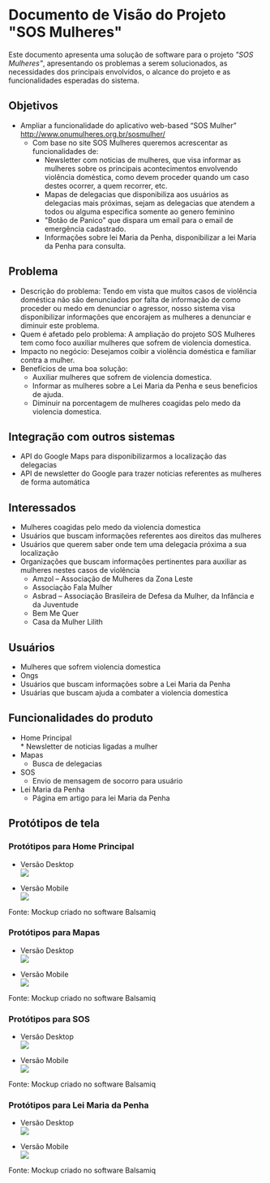 # Documento de Visão do Projeto "SOS Mulheres"

Este documento apresenta uma solução de software para o projeto *"SOS Mulheres"*, 
apresentando os problemas a serem solucionados, as necessidades dos principais envolvidos, o alcance do projeto e as funcionalidades 
esperadas do sistema.

## Objetivos

* Ampliar a funcionalidade do aplicativo web-based “SOS Mulher”  http://www.onumulheres.org.br/sosmulher/
  * Com base no site SOS Mulheres queremos acrescentar as funcionalidades de:
    * Newsletter com noticias de mulheres, que visa informar as mulheres sobre os principais acontecimentos envolvendo violência doméstica, como devem proceder quando um caso destes ocorrer, a quem recorrer, etc.
    * Mapas de delegacias que disponibiliza aos usuários as delegacias mais próximas, sejam as delegacias que atendem a todos ou alguma especifica somente ao genero feminino
    * "Botão de Panico" que dispara um email para o email de emergência cadastrado.
    * Informações sobre lei Maria da Penha, disponibilizar  a lei Maria da Penha para consulta.

## Problema

* Descrição do problema: Tendo em vista que muitos casos de violência doméstica não são denunciados por falta de informação de como proceder ou medo em denunciar o agressor, nosso sistema visa disponibilizar informações que encorajem as mulheres a denunciar e diminuir este problema.
* Quem é afetado pelo problema: A ampliação do projeto SOS Mulheres tem como foco auxiliar mulheres que sofrem de violencia domestica.
* Impacto no negócio: Desejamos coibir a violência doméstica e familiar contra a mulher.
* Benefícios de uma boa solução:
  * Auxiliar mulheres que sofrem de violencia domestica.
  * Informar as mulheres sobre a Lei Maria da Penha e seus beneficios de ajuda.
  * Diminuir na porcentagem de mulheres coagidas pelo medo da violencia domestica.

## Integração com outros sistemas

* API do Google Maps para disponibilizarmos a localização das delegacias
* API de newsletter do Google para trazer noticias referentes as mulheres de forma automática
 
## Interessados

* Mulheres coagidas pelo medo da violencia domestica
* Usuários que buscam informações referentes aos direitos das mulheres
* Usuários que querem saber onde tem uma delegacia próxima a sua localização
* Organizações que buscam informações pertinentes para auxiliar as mulheres nestes casos de violência
  * Amzol – Associação de Mulheres da Zona Leste
  * Associação Fala Mulher
  * Asbrad – Associação Brasileira de Defesa da Mulher, da Infância e da Juventude
  * Bem Me Quer
  * Casa da Mulher Lilith

## Usuários

* Mulheres que sofrem violencia domestica
* Ongs
* Usuários que buscam informações sobre a Lei Maria da Penha
* Usuárias que buscam ajuda a combater a violencia domestica

## Funcionalidades do produto

* Home Principal  
  * 
  Newsletter de noticias ligadas a mulher
* Mapas
  * Busca de delegacias 
* SOS
  * Envio de mensagem de socorro para usuário
* Lei Maria da Penha
  * Página em artigo para lei Maria da Penha

## Protótipos de tela

### Protótipos para Home Principal
* Versão Desktop     
![](home.png)    

* Versão Mobile     
![](mobile-home.png)    

Fonte: Mockup criado no software Balsamiq  

### Protótipos para Mapas  
* Versão Desktop     
![](mapa.png)

* Versão Mobile  
![](mobile-mapa.png)  

Fonte: Mockup criado no software Balsamiq

### Protótipos para SOS
* Versão Desktop  
![](SOS.png)

* Versão Mobile  
![](mobile-SOS.png)

Fonte: Mockup criado no software Balsamiq

### Protótipos para Lei Maria da Penha
* Versão Desktop  
![](leimariadapenha.png)

* Versão Mobile  
![](mobile-leimariadapenha.png)

Fonte: Mockup criado no software Balsamiq


